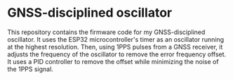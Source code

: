 # GNSS-disciplined oscillator

This repository contains the firmware code for my GNSS-disciplined oscillator. It uses the ESP32 microcontroller's timer as an oscillator running at the highest resolution. Then, using 1PPS pulses from a GNSS receiver, it adjusts the frequency of the oscillator to remove the error frequency offset. It uses a PID controller to remove the offset while minimizing the noise of the 1PPS signal.
